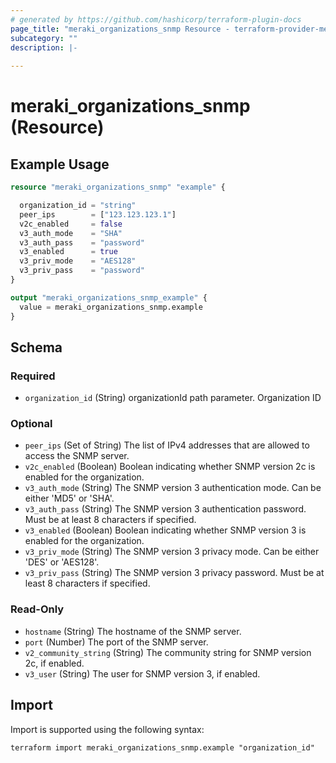 ```yaml
---
# generated by https://github.com/hashicorp/terraform-plugin-docs
page_title: "meraki_organizations_snmp Resource - terraform-provider-meraki"
subcategory: ""
description: |-
  
---
```


# meraki_organizations_snmp (Resource)



## Example Usage

```terraform
resource "meraki_organizations_snmp" "example" {

  organization_id = "string"
  peer_ips        = ["123.123.123.1"]
  v2c_enabled     = false
  v3_auth_mode    = "SHA"
  v3_auth_pass    = "password"
  v3_enabled      = true
  v3_priv_mode    = "AES128"
  v3_priv_pass    = "password"
}

output "meraki_organizations_snmp_example" {
  value = meraki_organizations_snmp.example
}
```

<!-- schema generated by tfplugindocs -->
## Schema

### Required

- `organization_id` (String) organizationId path parameter. Organization ID

### Optional

- `peer_ips` (Set of String) The list of IPv4 addresses that are allowed to access the SNMP server.
- `v2c_enabled` (Boolean) Boolean indicating whether SNMP version 2c is enabled for the organization.
- `v3_auth_mode` (String) The SNMP version 3 authentication mode. Can be either 'MD5' or 'SHA'.
- `v3_auth_pass` (String) The SNMP version 3 authentication password. Must be at least 8 characters if specified.
- `v3_enabled` (Boolean) Boolean indicating whether SNMP version 3 is enabled for the organization.
- `v3_priv_mode` (String) The SNMP version 3 privacy mode. Can be either 'DES' or 'AES128'.
- `v3_priv_pass` (String) The SNMP version 3 privacy password. Must be at least 8 characters if specified.

### Read-Only

- `hostname` (String) The hostname of the SNMP server.
- `port` (Number) The port of the SNMP server.
- `v2_community_string` (String) The community string for SNMP version 2c, if enabled.
- `v3_user` (String) The user for SNMP version 3, if enabled.

## Import

Import is supported using the following syntax:

```shell
terraform import meraki_organizations_snmp.example "organization_id"
```
